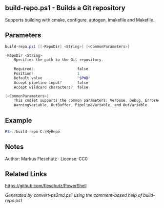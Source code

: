 ## build-repo.ps1 - Builds a Git repository

Supports building with cmake, configure, autogen, Imakefile and Makefile.

## Parameters
```powershell
build-repo.ps1 [[-RepoDir] <String>] [<CommonParameters>]

-RepoDir <String>
    Specifies the path to the Git repository.
    
    Required?                    false
    Position?                    1
    Default value                "$PWD"
    Accept pipeline input?       false
    Accept wildcard characters?  false

[<CommonParameters>]
    This cmdlet supports the common parameters: Verbose, Debug, ErrorAction, ErrorVariable, WarningAction, 
    WarningVariable, OutBuffer, PipelineVariable, and OutVariable.
```

## Example
```powershell
PS>./build-repo C:\MyRepo
```


## Notes
Author: Markus Fleschutz · License: CC0

## Related Links
https://github.com/fleschutz/PowerShell

*Generated by convert-ps2md.ps1 using the comment-based help of build-repo.ps1*
